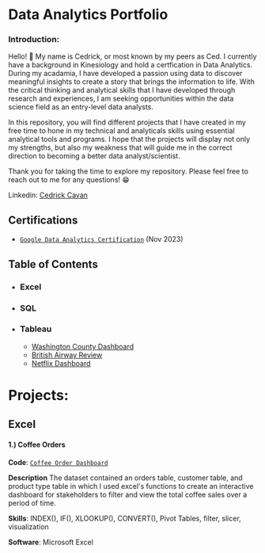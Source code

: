 # Data Analytics Portfolio

### Introduction:
Hello! :wave: My name is Cedrick, or most known by my peers as Ced. I currently have a background in Kinesiology and hold a certfication in Data Analytics. During my acadamia, I have developed a passion using data to discover meaningful insights to create a story that brings the information to life. With the critical thinking and analytical skills that I have developed through research and experiences, I am seeking opportunities within the data science field as an entry-level data analysts.

In this repository, you will find different projects that I have created in my free time to hone in my technical and analyticals skills using essential analytical tools and programs. I hope that the projects will display not only my strengths, but also my weakness that will guide me in the correct direction to becoming a better data analyst/scientist.

Thank you for taking the time to explore my repository. Please feel free to reach out to me for any questions! :grin:

Linkedin: [Cedrick Cavan](https://www.linkedin.com/in/cedrickcavan1999/)

## Certifications

- [`Google Data Analytics Certification`](https://coursera.org/share/04c0e197baf06215a78a8bec27cf07d3) (Nov 2023)

## Table of Contents
- ### Excel
- ### SQL
- ### Tableau
  - [Washington County Dashboard](https://github.com/CavCed/Data-Analytics-Portfolio/tree/f0994aa567fdcefc9d56aaaf1703567d025214c9/Tableau#washington-county-sales)
  - [British Airway Review](https://github.com/CavCed/Data-Analytics-Portfolio/tree/f0994aa567fdcefc9d56aaaf1703567d025214c9/Tableau#washington-county-sales)
  - [Netflix Dashboard](https://public.tableau.com/views/NetflixDashboard_17083612145830/Dashboard1?:language=en-US&:sid=&:display_count=n&:origin=viz_share_link)

# Projects:


## Excel 

#### 1.) Coffee Orders
**Code**: [`Coffee Order Dashboard`](https://github.com/CavCed/DataAnalyticsPortfolio/blob/main/Excel%20Coffee%20Order%20Dashboard.xlsx)

**Description** The dataset contained an orders table, customer table, and product type table in which I used excel's functions to create an interactive dashboard for stakeholders to filter and view the total coffee sales over a period of time.

**Skills**: INDEX(), IF(), XLOOKUP(), CONVERT(), Pivot Tables, filter, slicer, visualization

**Software**: Microsoft Excel
